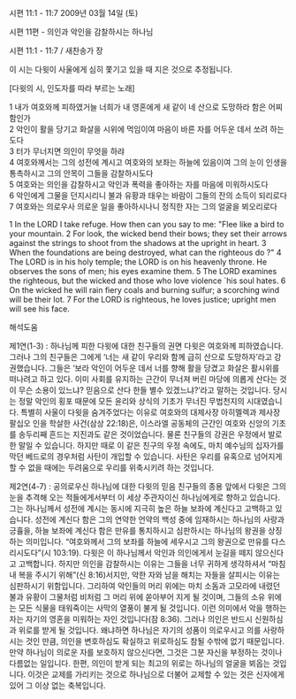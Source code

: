 시편 11:1 - 11:7 
2009년 03월 14일 (토)

시편 11편 - 의인과 악인을 감찰하시는 하나님



시편 11:1 - 11:7 / 새찬송가  장

이 시는 다윗이 사울에게 심히 쫓기고 있을 때 지은 것으로 추정됩니다.

[다윗의 시, 인도자를 따라 부르는 노래] 

1 내가 여호와께 피하였거늘 너희가 내 영혼에게 새 같이 
 네 산으로 도망하라 함은 어찌함인가  
2 악인이 활을 당기고 화살을 시위에 먹임이여 
 마음이 바른 자를 어두운 데서 쏘려 하는도다  
3 터가 무너지면 의인이 무엇을 하랴  
4 여호와께서는 그의 성전에 계시고 
 여호와의 보좌는 하늘에 있음이여 
 그의 눈이 인생을 통촉하시고 
 그의 안목이 그들을 감찰하시도다  
5 여호와는 의인을 감찰하시고 
 악인과 폭력을 좋아하는 자를 마음에 미워하시도다  
6 악인에게 그물을 던지시리니 
 불과 유황과 태우는 바람이 그들의 잔의 소득이 되리로다  
7 여호와는 의로우사 의로운 일을 좋아하시나니 
 정직한 자는 그의 얼굴을 뵈오리로다 

1 In the LORD I take refuge. How then can you say to me: "Flee like a bird to your mountain. 
2 For look, the wicked bend their bows; they set their arrows against the strings to shoot from the shadows at the upright in heart. 
3 When the foundations are being destroyed, what can the righteous do ?" 
4 The LORD is in his holy temple; the LORD is on his heavenly throne. He observes the sons of men; his eyes examine them. 
5 The LORD examines the righteous, but the wicked and those who love violence `his soul hates. 
6 On the wicked he will rain fiery coals and burning sulfur; a scorching wind will be their lot. 
7 For the LORD is righteous, he loves justice; upright men will see his face.

해석도움





제1연(1-3) : 하나님께 피한 다윗에 대한 친구들의 권면
다윗은 여호와께 피하였습니다. 그러나 그의 친구들은 그에게 ‘너는 새 같이 우리와 함께 급히 산으로 도망하자’라고 강권했습니다. 그들은 ‘보라 악인이 어두운 데서 너를 향해 활을 당겼고 화살은 활시위를 떠나려고 하고 있다. 이미 사회를 유지하는 근간이 무너져 버린 마당에 의롭게 산다는 것이 무슨 소용이 있느냐? 믿음으로 산다 한들 별수 있겠느냐?’라고 말하는 것입니다. 당시는 정말 악인의 횡포 때문에 모든 윤리와 상식의 기초가 무너진 무법천지의 시대였습니다. 특별히 사울이 다윗을 숨겨주었다는 이유로 여호와의 대제사장 아히멜렉과 제사장 팔십오 인을 학살한 사건(삼상 22:18)은, 이스라엘 공동체의 근간인 여호와 신앙의 기초를 송두리째 흔드는 지진과도 같은 것이었습니다. 물론 친구들의 강권은 우정에서 발로한 말일 수 있습니다. 하지만 때로 이 같은 친구의 우정 속에도, 마치 예수님의 십자가를 막던 베드로의 경우처럼 사탄이 개입할 수 있습니다. 사탄은 우리를 유혹으로 넘어지게 할 수 없을 때에는 두려움으로 우리를 위축시키려 하는 것입니다.  

제2연(4-7) : 공의로우신 하나님에 대한 다윗의 믿음 
친구들의 종용 앞에서 다윗은 그의 눈을 추격해 오는 적들에게서부터 이 세상 주관자이신 하나님에게로 향하고 있습니다. 그는 하나님께서 성전에 계시는 동시에 지극히 높은 하늘 보좌에 계신다고 고백하고 있습니다. 성전에 계신다 함은 그의 연약한 언약의 백성 중에 임재하시는 하나님의 사랑과 긍휼을, 하늘 보좌에 계신다 함은 만유를 통치하시고 심판하시는 하나님의 왕권을 상징하는 의미입니다. “여호와께서 그의 보좌를 하늘에 세우시고 그의 왕권으로 만유를 다스리시도다”(시 103:19). 다윗은 이 하나님께서 악인과 의인에게서 눈길을 떼지 않으신다고 고백합니다. 하지만 의인을 감찰하시는 이유는 그들을 너무 귀하게 생각하셔서 “마침내 복을 주시기 위해”(신 8:16)서지만, 악한 자와 남을 해치는 자들을 살피시는 이유는 심판하시기 위함입니다. 그리하여 악인들의 머리 위에는 마치 소돔과 고모라에 내렸던 불과 유황이 그물처럼 비처럼 그 머리 위에 쏟아부어 지게 될 것이며, 그들의 소유 위에는 모든 식물을 태워죽이는 사막의 열풍이 불게 될 것입니다. 이런 의미에서 악을 행하는 자는 자기의 영혼을 미워하는 자인 것입니다(잠 8:36). 그러나 의인은 반드시 신원하심과 위로를 받게 될 것입니다. 왜냐하면 하나님은 자기의 성품이 의로우시고 의를 사랑하시는 것인 만큼, 의인을 변호하심도 확실하고 위로하심도 참될 수밖에 없기 때문입니다. 만약 하나님이 의로운 자를 보호하지 않으신다면, 그것은 그분 자신을 부정하는 것이나 다름없는 일입니다. 한편, 의인이 받게 되는 최고의 위로는 하나님의 얼굴을 뵈옵는 것입니다. 이것은 교제를 가리키는 것으로 하나님으로 더불어 교제할 수 있는 것은 신자에게 있어 그 이상 없는 축복입니다.